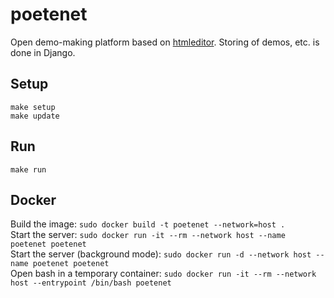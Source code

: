 # poetenet


Open demo-making platform based on [htmleditor](https://github.com/mrdoob/htmleditor).
Storing of demos, etc. is done in Django.

## Setup
```
make setup
make update
```

## Run
```
make run
```

## Docker

Build the image: `sudo docker build -t poetenet --network=host .`  
Start the server: `sudo docker run -it --rm --network host --name poetenet poetenet`  
Start the server (background mode): `sudo docker run -d --network host --name poetenet poetenet`  
Open bash in a temporary container: `sudo docker run -it --rm --network host --entrypoint /bin/bash poetenet`

